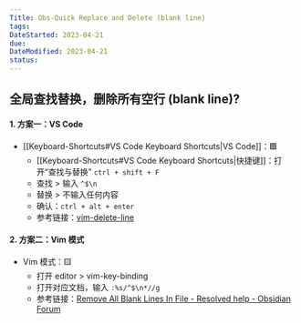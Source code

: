 ```yaml
---
Title: Obs-Quick Replace and Delete (blank line)
tags:
DateStarted: 2023-04-21
due:
DateModified: 2023-04-21
status:
---
```

## 全局查找替换，删除所有空行 (blank line)?
#### 1. 方案一：VS Code
- [[Keyboard-Shortcuts#VS Code Keyboard Shortcuts|VS Code]]：🟩
  - [[Keyboard-Shortcuts#VS Code Keyboard Shortcuts|快捷键]]：打开“查找与替换” `ctrl + shift + F`
  - 查找 > 输入 `^$\n`
  - 替换 > 不输入任何内容
  - 确认：`ctrl + alt + enter`
  - 参考链接：[vim-delete-line](https://linuxize.com/post/vim-delete-line/)
#### 2. 方案二：Vim 模式
- Vim 模式：🟨
  - 打开 editor > vim-key-binding
  - 打开对应文档，输入 `:%s/^$\n*//g`
  - 参考链接：[Remove All Blank Lines In File - Resolved help - Obsidian Forum](https://forum.obsidian.md/t/remove-all-blank-lines-in-file/35082)
